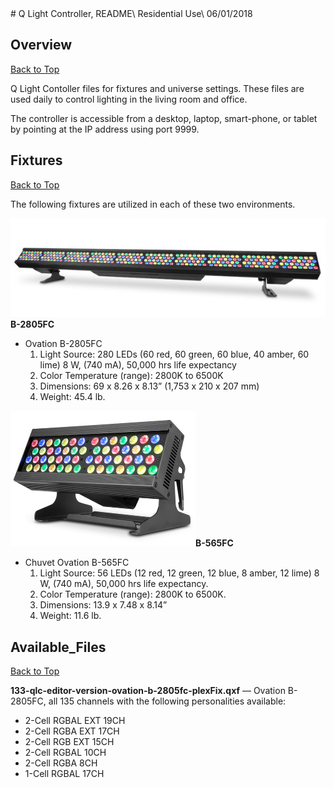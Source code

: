 <div id="content">
# Q Light Controller, README\
Residential Use\
06/01/2018

## Overview

[Back to Top](#top)

Q Light Contoller files for fixtures and universe settings. These files are used daily to control lighting in the living room and office.

The controller is accessible from a desktop, laptop, smart-phone, or tablet by pointing at the IP address using port 9999.

## Fixtures

[Back to Top](#top)

The following fixtures are utilized in each of these two environments.

[![B-2805FC](./images/458-b2805-594x187.png)](http://www.guitarcenter.com/CHAUVET-Professional/Ovation-B-2805FC-RGBAL-LED-Batten-Style-Bar-Wash-Light-1500000047800.gc)**B-2805FC**

-   Ovation B-2805FC
    1.  Light Source: 280 LEDs (60 red, 60 green, 60 blue, 40 amber,
        60 lime) 8 W, (740 mA), 50,000 hrs life expectancy
    2.  Color Temperature (range): 2800K to 6500K
    3.  Dimensions: 69 x 8.26 x 8.13” (1,753 x 210 x 207 mm)
    4.  Weight: 45.4 lb.

![B-565FC](./images/463-b565fc-296x217.png)**B-565FC**
-   Chuvet Ovation B-565FC
    1.  Light Source: 56 LEDs (12 red, 12 green, 12 blue, 8 amber,
        12 lime) 8 W, (740 mA), 50,000 hrs life expectancy.
    2.  Color Temperature (range): 2800K to 6500K.
    3.  Dimensions: 13.9 x 7.48 x 8.14”
    4.  Weight: 11.6 lb.


## Available\_Files

[Back to Top](#top)

**133-qlc-editor-version-ovation-b-2805fc-plexFix.qxf** — Ovation B-2805FC, all 135 channels with the following personalities available:
-   2-Cell RGBAL EXT 19CH
-   2-Cell RGBA EXT 17CH
-   2-Cell RGB EXT 15CH
-   2-Cell RGBAL 10CH
-   2-Cell RGBA 8CH
-   1-Cell RGBAL 17CH

</div>
